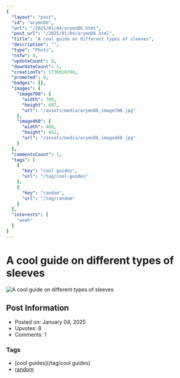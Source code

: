 ```yaml
---
{
  "layout": "post",
  "id": "arymnD6",
  "url": "/2025/01/04/arymnD6.html",
  "post_url": "/2025/01/04/arymnD6.html",
  "title": "A cool guide on different types of sleeves",
  "description": "",
  "type": "Photo",
  "nsfw": 0,
  "upVoteCount": 8,
  "downVoteCount": 2,
  "creationTs": 1736010799,
  "promoted": 0,
  "badges": [],
  "images": {
    "image700": {
      "width": 700,
      "height": 687,
      "url": "/assets/media/arymnD6_image700.jpg"
    },
    "image460": {
      "width": 460,
      "height": 452,
      "url": "/assets/media/arymnD6_image460.jpg"
    }
  },
  "commentsCount": 1,
  "tags": [
    {
      "key": "cool guides",
      "url": "/tag/cool-guides"
    },
    {
      "key": "random",
      "url": "/tag/random"
    }
  ],
  "interests": [
    "woah"
  ]
}
---
```


# A cool guide on different types of sleeves

![A cool guide on different types of sleeves](/assets/media/arymnD6_image700.jpg)

## Post Information

- Posted on: January 04, 2025
- Upvotes: 8
- Comments: 1

### Tags

- [cool guides](/tag/cool guides)
- [random](/tag/random)
